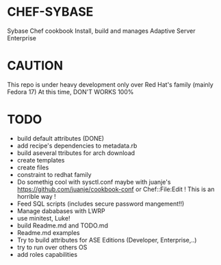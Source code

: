 CHEF-SYBASE
===========
Sybase Chef cookbook
Install, build and manages Adaptive Server Enterprise  

CAUTION
==========
This repo is under heavy development only over Red Hat's family (mainly Fedora 17)
At this time, DON'T WORKS 100%




TODO
==========
 
* build default attributes (DONE)
* add recipe's dependencies to metadata.rb
* build aseveral  ttributes for arch download 
* create templates
* create files
* constraint to redhat family
* Do somethig cool with sysctl.conf  maybe with juanje's https://github.com/juanje/cookbook-conf or  Chef::File:Edit ! This is an horrible way !
* Feed  SQL scripts (includes secure password mangement!!)
* Manage dababases with LWRP
* use minitest, Luke!
* build Readme.md and TODO.md 
* Readme.md examples
* Try to build attributes for ASE Editions (Developer, Enterprise,..)
* try to run over others OS
* add roles capabilities


